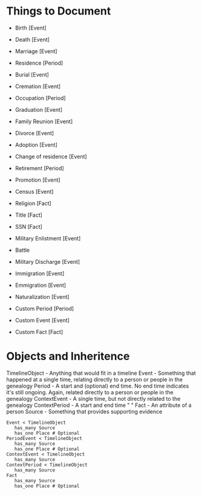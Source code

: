 Things to Document
==================
- Birth [Event]
- Death [Event]
- Marriage [Event]
- Residence [Period]
- Burial [Event]
- Cremation [Event]
- Occupation [Period]
- Graduation [Event]
- Family Reunion [Event]
- Divorce [Event]
- Adoption [Event]
- Change of residence [Event]
- Retirement [Period]
- Promotion [Event]
- Census [Event]
- Religion [Fact]
- Title [Fact]
- SSN [Fact]
- Military Enlistment [Event]
- Battle
- Military Discharge [Event]
- Immigration [Event]
- Emmigration [Event]
- Naturalization [Event]

- Custom Period [Period]
- Custom Event [Event]
- Custom Fact [Fact]

Objects and Inheritence
=======================
TimelineObject - Anything that would fit in a timeline
Event - Something that happened at a single time, relating directly to a person or people in the genealogy
Period - A start and (optional) end time. No end time indicates it's still ongoing. Again, related directly to a person or people in the genealogy
ContextEvent - A single time, but not directly related to the genealogy
ContextPeriod - A start and end time "                         "
Fact - An attribute of a person
Source - Something that provides supporting evidence
```
Event < TimelineObject
   has_many Source
   has_one Place # Optional
PeriodEvent < TimelineObject
   has_many Source
   has_one Place # Optional
ContextEvent < TimelineObject
   has_many Source
ContextPeriod < TimelineObject
   has_many Source
Fact
   has_many Source
   has_one Place # Optional
```
